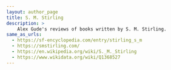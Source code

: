 ```yaml
---
layout: author_page
title: S. M. Stirling
description: >
    Alex Gude's reviews of books written by S. M. Stirling.
same_as_urls:
  - https://sf-encyclopedia.com/entry/stirling_s_m
  - https://smstirling.com/
  - https://en.wikipedia.org/wiki/S._M._Stirling
  - https://www.wikidata.org/wiki/Q1368527
---
```

